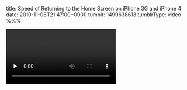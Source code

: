 title: Speed of Returning to the Home Screen on iPhone 3G and iPhone 4
date: 2010-11-06T21:47:00+0000
tumblr: 1499638613
tumblrType: video
%%%

<video src="tumblr_lbhgjv2hS91qbnvjc_r1.mov" controls preload="none" />

Something I noticed when first using the iPhone 4 was that returning to the home screen felt slow. I assumed that because everything else was faster, this aspect had simple stayed at the same speed compared to iPhone 3G.

When I went back to the 3G, I found the device seemed extremely responsive to presses of the home button. A side-by-side comparison showed that the older iPhone was consistently much faster at returning to the home screen. It gets there in roughly half the time. The video (34 seconds) shows this. It’s a shame I could not use the iPhone 4’s camera to record this, and that I didn't have a real tripod.

I suspect this is to do with the recent app switcher, shown when double tapping the home button. The iPhone 4 needs to make sure you aren’t going to press the button again before starting the zooming out animation. I guess  that the 3G can start the animation before it has determined if you are doing a single or double press of the button.

I would like to repeat that this is very noticeable when switching from one device to the other. All those milliseconds…
